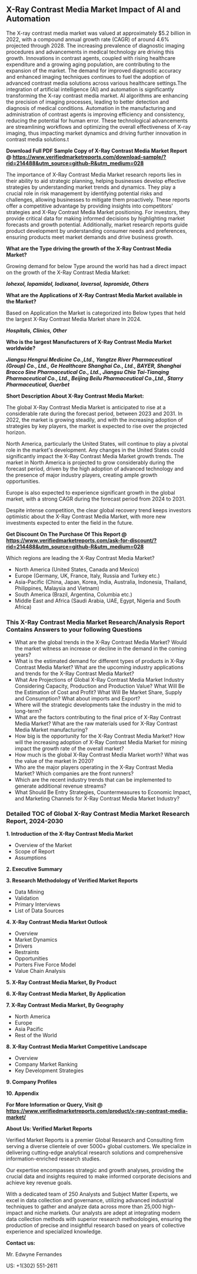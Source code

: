 <h2>X-Ray Contrast Media Market Impact of AI and Automation</h2>The X-ray contrast media market was valued at approximately $5.2 billion in 2022, with a compound annual growth rate (CAGR) of around 4.6% projected through 2028. The increasing prevalence of diagnostic imaging procedures and advancements in medical technology are driving this growth. Innovations in contrast agents, coupled with rising healthcare expenditure and a growing aging population, are contributing to the expansion of the market. The demand for improved diagnostic accuracy and enhanced imaging techniques continues to fuel the adoption of advanced contrast media solutions across various healthcare settings.The integration of artificial intelligence (AI) and automation is significantly transforming the X-ray contrast media market. AI algorithms are enhancing the precision of imaging processes, leading to better detection and diagnosis of medical conditions. Automation in the manufacturing and administration of contrast agents is improving efficiency and consistency, reducing the potential for human error. These technological advancements are streamlining workflows and optimizing the overall effectiveness of X-ray imaging, thus impacting market dynamics and driving further innovation in contrast media solutions.t</p><p id="" class=""><strong>Download Full PDF Sample Copy of X-Ray Contrast Media Market Report @ <a href="https://www.verifiedmarketreports.com/download-sample/?rid=214488&utm_source=github-R&utm_medium=028" target="_blank">https://www.verifiedmarketreports.com/download-sample/?rid=214488&utm_source=github-R&utm_medium=028</a></strong></p><p>The importance of&nbsp;X-Ray Contrast Media Market research reports lies in their ability to aid strategic planning, helping businesses develop effective strategies by understanding market trends and dynamics. They play a crucial role in risk management by identifying potential risks and challenges, allowing businesses to mitigate them proactively. These reports offer a competitive advantage by providing insights into competitors' strategies and X-Ray Contrast Media Market positioning. For investors, they provide critical data for making informed decisions by highlighting market forecasts and growth potential. Additionally, market research reports guide product development by understanding consumer needs and preferences, ensuring products meet market demands and drive business growth.</p><p><strong>What are the&nbsp;Type driving the growth of the X-Ray Contrast Media Market?</strong></p><p id="" class="">Growing demand for below Type around the world has had a direct impact on the growth of the X-Ray Contrast Media Market:</p><em><strong>Iohexol, Iopamidol, Iodixanol, Ioversol, Iopromide, Others</strong></em></p><strong>What are the&nbsp;Applications&nbsp;of X-Ray Contrast Media Market available in the Market?</strong></p><p id="" class="">Based on Application the Market is categorized into Below types that held the largest X-Ray Contrast Media Market share In 2024.</p><em><strong>Hospitals, Clinics, Other</strong></em></p><strong>Who is the largest Manufacturers of X-Ray Contrast Media Market worldwide?</strong></p><p><em><strong>Jiangsu Hengrui Medicine Co.,Ltd., Yangtze River Pharmaceutical (Group) Co., Ltd., Ge Healthcare Shanghai Co., Ltd., BAYER, Shanghai Bracco Sine Pharmaceutical Co., Ltd., Jiangsu Chia Tai-Tianqing Pharmaceutical Co., Ltd., Beijing Beilu Pharmaceutical Co.,Ltd., Starry Pharmaceutical, Guerbet</strong></em></p><p id="" class=""><strong>Short Description About X-Ray Contrast Media Market:</strong></p><p>The global X-Ray Contrast Media Market is anticipated to rise at a considerable rate during the forecast period, between 2023 and 2031. In 2022, the market is growing steadily, and with the increasing adoption of strategies by key players, the market is expected to rise over the projected horizon.</p><p>North America, particularly the United States, will continue to play a pivotal role in the market's development. Any changes in the United States could significantly impact the X-Ray Contrast Media Market growth trends. The market in North America is projected to grow considerably during the forecast period, driven by the high adoption of advanced technology and the presence of major industry players, creating ample growth opportunities.</p><p>Europe is also expected to experience significant growth in the global market, with a strong CAGR during the forecast period from 2024 to 2031.</p><p>Despite intense competition, the clear global recovery trend keeps investors optimistic about the X-Ray Contrast Media Market, with more new investments expected to enter the field in the future.</p><p id="" class=""><strong>Get Discount On The Purchase Of This Report @ <a href="https://www.verifiedmarketreports.com/ask-for-discount/?rid=214488&utm_source=github-R&utm_medium=028" target="_blank">https://www.verifiedmarketreports.com/ask-for-discount/?rid=214488&utm_source=github-R&utm_medium=028</a></strong></p>Which regions are leading the X-Ray Contrast Media Market?</p><ul><li>North America (United States, Canada and Mexico)</li><li>Europe (Germany, UK, France, Italy, Russia and Turkey etc.)</li><li>Asia-Pacific (China, Japan, Korea, India, Australia, Indonesia, Thailand, Philippines, Malaysia and Vietnam)</li><li>South America (Brazil, Argentina, Columbia etc.)</li><li>Middle East and Africa (Saudi Arabia, UAE, Egypt, Nigeria and South Africa)</li></ul><h3 id="" class="">This X-Ray Contrast Media Market Research/Analysis Report Contains Answers to your following Questions</h3><ul><li>What are the global trends in the X-Ray Contrast Media Market? Would the market witness an increase or decline in the demand in the coming years?</li><li>What is the estimated demand for different types of products in X-Ray Contrast Media Market? What are the upcoming industry applications and trends for the X-Ray Contrast Media Market?</li><li>What Are Projections of Global X-Ray Contrast Media Market Industry Considering Capacity, Production and Production Value? What Will Be the Estimation of Cost and Profit? What Will Be Market Share, Supply and Consumption? What about imports and Export?</li><li>Where will the strategic developments take the industry in the mid to long-term?</li><li>What are the factors contributing to the final price of X-Ray Contrast Media Market? What are the raw materials used for X-Ray Contrast Media Market manufacturing?</li><li>How big is the opportunity for the X-Ray Contrast Media Market? How will the increasing adoption of X-Ray Contrast Media Market for mining impact the growth rate of the overall market?</li><li>How much is the global X-Ray Contrast Media Market worth? What was the value of the market In 2020?</li><li>Who are the major players operating in the X-Ray Contrast Media Market? Which companies are the front runners?</li><li>Which are the recent industry trends that can be implemented to generate additional revenue streams?</li><li>What Should Be Entry Strategies, Countermeasures to Economic Impact, and Marketing Channels for X-Ray Contrast Media Market Industry?</li></ul><h3 id="" class="">Detailed TOC of Global X-Ray Contrast Media Market Research Report, 2024-2030</h3><p id="" class=""><strong>1. Introduction of the X-Ray Contrast Media Market</strong></p><ul><li>Overview of the Market</li><li>Scope of Report</li><li>Assumptions</li></ul><p id="" class=""><strong>2. Executive Summary</strong></p><p id="" class=""><strong>3. Research Methodology of Verified Market Reports</strong></p><ul><li>Data Mining</li><li>Validation</li><li>Primary Interviews</li><li>List of Data Sources</li></ul><p id="" class=""><strong>4. X-Ray Contrast Media Market Outlook</strong></p><ul><li>Overview</li><li>Market Dynamics</li><li>Drivers</li><li>Restraints</li><li>Opportunities</li><li>Porters Five Force Model</li><li>Value Chain Analysis</li></ul><p id="" class=""><strong>5. X-Ray Contrast Media Market, By Product</strong></p><p id="" class=""><strong>6. X-Ray Contrast Media Market, By Application</strong></p><p id="" class=""><strong>7. X-Ray Contrast Media Market, By Geography</strong></p><ul><li>North America</li><li>Europe</li><li>Asia Pacific</li><li>Rest of the World</li></ul><p id="" class=""><strong>8. X-Ray Contrast Media Market Competitive Landscape</strong></p><ul><li>Overview</li><li>Company Market Ranking</li><li>Key Development Strategies</li></ul><p id="" class=""><strong>9. Company Profiles</strong></p><p id="" class=""><strong>10. Appendix</strong></p><p id="" class=""><strong>For More Information or Query, Visit @ <a href="https://www.verifiedmarketreports.com/product/x-ray-contrast-media-market/" target="_blank">https://www.verifiedmarketreports.com/product/x-ray-contrast-media-market/</a></strong></p><p id="" class=""><strong>About Us: Verified Market Reports</strong></p><p id="" class="">Verified Market Reports is a premier Global Research and Consulting firm serving a diverse clientele of over 5000+ global customers. We specialize in delivering cutting-edge analytical research solutions and comprehensive information-enriched research studies.</p><p id="" class="">Our expertise encompasses strategic and growth analyses, providing the crucial data and insights required to make informed corporate decisions and achieve key revenue goals.</p><p id="" class="">With a dedicated team of 250 Analysts and Subject Matter Experts, we excel in data collection and governance, utilizing advanced industrial techniques to gather and analyze data across more than 25,000 high-impact and niche markets. Our analysts are adept at integrating modern data collection methods with superior research methodologies, ensuring the production of precise and insightful research based on years of collective experience and specialized knowledge.</p><p id="" class=""><strong>Contact us:</strong></p><p id="" class="">Mr. Edwyne Fernandes</p><p id="" class="">US: +1(302) 551-2611</p>
